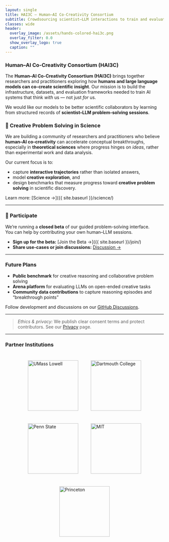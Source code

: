```yaml
---
layout: single
title: HAI3C — Human–AI Co-Creativity Consortium
subtitle: Crowdsourcing scientist–LLM interactions to train and evaluate creative reasoning
classes: wide
header:
  overlay_image: /assets/hands-colored-hai3c.png
  overlay_filter: 0.0
  show_overlay_logo: true
  caption: ""
---
```


### Human–AI Co-Creativity Consortium (HAI3C)

The **Human–AI Co-Creativity Consortium (HAI3C)** brings together researchers and practitioners exploring how **humans and large language models can co-create scientific insight**.  Our mission is to build the infrastructure, datasets, and evaluation frameworks needed to train AI systems that think *with* us — not just *for* us. 

We would like our models to be better scientific collaborators by learning from structured records of **scientist–LLM problem-solving sessions**.

### 🧠 Creative Problem Solving in Science

We are building a community of researchers and practitioners who believe **human–AI co-creativity** can accelerate conceptual breakthroughs, especially in **theoretical sciences** where progress hinges on *ideas*, rather than experimental work and data analysis.

Our current focus is to:

- capture **interactive trajectories** rather than isolated answers,  
- model **creative exploration**, and  
- design benchmarks that measure progress toward **creative problem solving** in scientific discovery.

Learn more: [Science →]({{ site.baseurl }}/science/)

---

### 🚀 Participate

We’re running a **closed beta** of our guided problem-solving interface.  
You can help by contributing your own human–LLM sessions.

- **Sign up for the beta:** [Join the Beta →]({{ site.baseurl }}/join/)  
- **Share use-cases or join discussions:** [Discussion →](https://github.com/text-machine-lab/hai3c/discussions)  

---

### Future Plans

- **Public benchmark** for creative reasoning and collaborative problem solving  
- **Arena platform** for evaluating LLMs on open-ended creative tasks  
- **Community data contributions** to capture reasoning episodes and “breakthrough points”  

Follow development and discussions on our [GitHub Discussions](https://github.com/text-machine-lab/hai3c/discussions).

---

> *Ethics & privacy:* We publish clear consent terms and protect contributors. See our [Privacy](/privacy/) page.


---

### Partner Institutions

<div style="display: flex; flex-wrap: wrap; align-items: center; justify-content: center; gap: 40px; margin: 40px 0;">
  <img src="{{ site.baseurl }}/assets/images/umass-lowell-logo.png" alt="UMass Lowell" style="height: 160px;">
  <img src="{{ site.baseurl }}/assets/images/dartmouth-logo.png" alt="Dartmouth College" style="height: 160px;">
  <img src="{{ site.baseurl }}/assets/images/penn-state-logo.png" alt="Penn State" style="height: 160px;">
  <img src="{{ site.baseurl }}/assets/images/mit-logo.png" alt="MIT" style="height: 160px;">
  <img src="{{ site.baseurl }}/assets/images/princeton-logo.png" alt="Princeton" style="height: 160px;">
</div>
